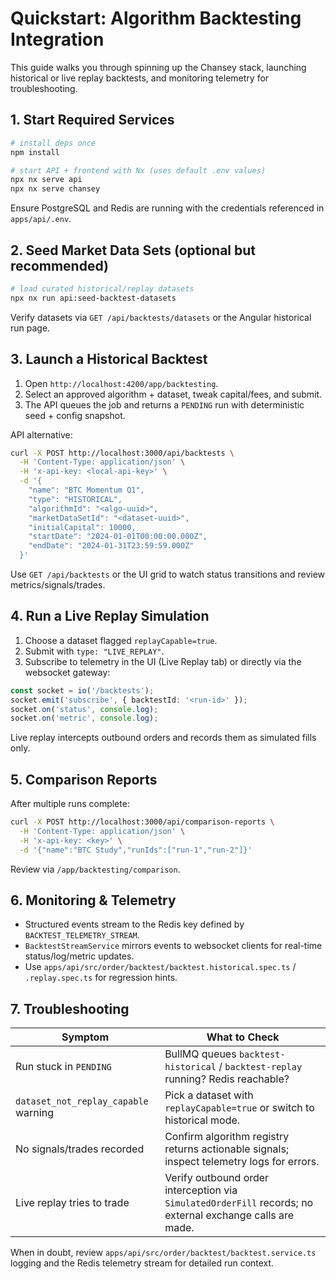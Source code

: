 # Quickstart: Algorithm Backtesting Integration

This guide walks you through spinning up the Chansey stack, launching historical or live replay backtests, and monitoring telemetry for troubleshooting.

## 1. Start Required Services

```bash
# install deps once
npm install

# start API + frontend with Nx (uses default .env values)
npx nx serve api
npx nx serve chansey
```

Ensure PostgreSQL and Redis are running with the credentials referenced in `apps/api/.env`.

## 2. Seed Market Data Sets (optional but recommended)

```bash
# load curated historical/replay datasets
npx nx run api:seed-backtest-datasets
```

Verify datasets via `GET /api/backtests/datasets` or the Angular historical run page.

## 3. Launch a Historical Backtest

1. Open `http://localhost:4200/app/backtesting`.
2. Select an approved algorithm + dataset, tweak capital/fees, and submit.
3. The API queues the job and returns a `PENDING` run with deterministic seed + config snapshot.

API alternative:

```bash
curl -X POST http://localhost:3000/api/backtests \
  -H 'Content-Type: application/json' \
  -H 'x-api-key: <local-api-key>' \
  -d '{
    "name": "BTC Momentum Q1",
    "type": "HISTORICAL",
    "algorithmId": "<algo-uuid>",
    "marketDataSetId": "<dataset-uuid>",
    "initialCapital": 10000,
    "startDate": "2024-01-01T00:00:00.000Z",
    "endDate": "2024-01-31T23:59:59.000Z"
  }'
```

Use `GET /api/backtests` or the UI grid to watch status transitions and review metrics/signals/trades.

## 4. Run a Live Replay Simulation

1. Choose a dataset flagged `replayCapable=true`.
2. Submit with `type: "LIVE_REPLAY"`.
3. Subscribe to telemetry in the UI (Live Replay tab) or directly via the websocket gateway:

```ts
const socket = io('/backtests');
socket.emit('subscribe', { backtestId: '<run-id>' });
socket.on('status', console.log);
socket.on('metric', console.log);
```

Live replay intercepts outbound orders and records them as simulated fills only.

## 5. Comparison Reports

After multiple runs complete:

```bash
curl -X POST http://localhost:3000/api/comparison-reports \
  -H 'Content-Type: application/json' \
  -H 'x-api-key: <key>' \
  -d '{"name":"BTC Study","runIds":["run-1","run-2"]}'
```

Review via `/app/backtesting/comparison`.

## 6. Monitoring & Telemetry

- Structured events stream to the Redis key defined by `BACKTEST_TELEMETRY_STREAM`.
- `BacktestStreamService` mirrors events to websocket clients for real-time status/log/metric updates.
- Use `apps/api/src/order/backtest/backtest.historical.spec.ts` / `.replay.spec.ts` for regression hints.

## 7. Troubleshooting

| Symptom | What to Check |
| --- | --- |
| Run stuck in `PENDING` | BullMQ queues `backtest-historical` / `backtest-replay` running? Redis reachable? |
| `dataset_not_replay_capable` warning | Pick a dataset with `replayCapable=true` or switch to historical mode. |
| No signals/trades recorded | Confirm algorithm registry returns actionable signals; inspect telemetry logs for errors. |
| Live replay tries to trade | Verify outbound order interception via `SimulatedOrderFill` records; no external exchange calls are made. |

When in doubt, review `apps/api/src/order/backtest/backtest.service.ts` logging and the Redis telemetry stream for detailed run context.
